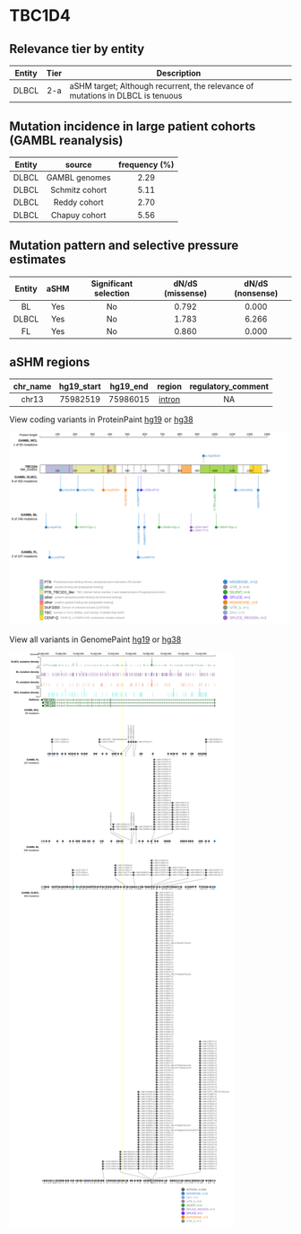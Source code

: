# TBC1D4

## Relevance tier by entity

|Entity|Tier|Description                              |
|:------:|:----:|-----------------------------------------|
|DLBCL |2-a | aSHM target; Although recurrent, the relevance of mutations in DLBCL is tenuous |

## Mutation incidence in large patient cohorts (GAMBL reanalysis)

|Entity|source        |frequency (%)|
|:------:|:--------------:|:-------------:|
|DLBCL |GAMBL genomes |2.29         |
|DLBCL |Schmitz cohort|5.11         |
|DLBCL |Reddy cohort  |2.70         |
|DLBCL |Chapuy cohort |5.56         |

## Mutation pattern and selective pressure estimates

|Entity|aSHM|Significant selection|dN/dS (missense)|dN/dS (nonsense)|
|:------:|:----:|:---------------------:|:----------------:|:----------------:|
|BL    |Yes |No                   |0.792           |0.000           |
|DLBCL |Yes |No                   |1.783           |6.266           |
|FL    |Yes |No                   |0.860           |0.000           |

## aSHM regions

|chr_name|hg19_start|hg19_end|region                                                                                       |regulatory_comment|
|:--------:|:----------:|:--------:|:---------------------------------------------------------------------------------------------:|:------------------:|
|chr13   |75982519  |75986015|[intron](https://genome.ucsc.edu/s/rdmorin/GAMBL%20hg19?position=chr13%3A75982519%2D75986015)|NA                |


View coding variants in ProteinPaint [hg19](https://www.bcgsc.ca/downloads/morinlab/GAMBL/test/genes/TBC1D4_protein.html)  or [hg38](https://www.bcgsc.ca/downloads/morinlab/GAMBL/test/genes/TBC1D4_protein_hg38.html)

![image](images/proteinpaint/TBC1D4_NM_014832.svg)

View all variants in GenomePaint [hg19](https://www.bcgsc.ca/downloads/morinlab/GAMBL/test/genes/TBC1D4.html)  or [hg38](https://www.bcgsc.ca/downloads/morinlab/GAMBL/test/genes/TBC1D4_hg38.html)

![image](images/proteinpaint/TBC1D4.svg)
